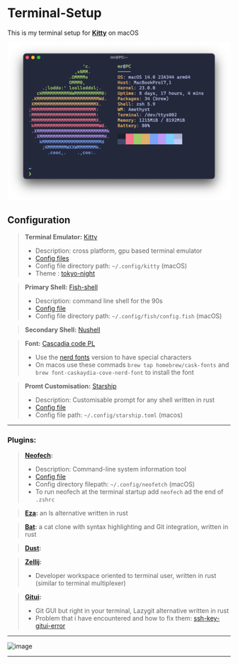 # Terminal-Setup
This is my terminal setup for **[Kitty](https://github.com/kovidgoyal/kitty)** on macOS

![image](/README-Files/focus.png)

## Configuration

> **Terminal Emulator:** [Kitty](https://github.com/kovidgoyal/kitty)
>  - Description: cross platform, gpu based terminal emulator 
>  - [Config files](Config-Files/kitty)
>  - Config file directory path:  ```~/.config/kitty``` (macOS)
>  - Theme : [tokyo-night](https://github.com/davidmathers/tokyo-night-kitty-theme)

> **Primary Shell:** [Fish-shell](https://github.com/fish-shell/fish-shell)
>  - Description: command line shell for the 90s
>  - [Config file](Config-Files/fish)
>  - Config file directory path:  ```~/.config/fish/config.fish``` (macOS)


> **Secondary Shell:** [Nushell](https://github.com/nushell/nushell)

>**Font:** [Cascadia code PL](https://github.com/microsoft/cascadia-code)
>  - Use the [nerd fonts](https://github.com/ryanoasis/nerd-fonts) version to have special characters
>  - On macos use these commads ```brew tap homebrew/cask-fonts``` and ```brew font-caskaydia-cove-nerd-font``` to install the font
  
>**Promt Customisation:** [Starship](https://github.com/starship/starship)
>  - Description: Customisable prompt for any shell written in rust
>  - [Config file](Config-Files/starship.toml)
>  - Config file path:  ```~/.config/starship.toml``` (macos)

----
### Plugins:
> **[Neofech](https://github.com/dylanaraps/neofetch):**
>    - Description: Command-line system information tool
>    - [Config file](Config-Files/neofetch)
>    - Config directory filepath: ```~/.config/neofetch``` (macOS)
>    - To run neofech at the terminal startup add ```neofech``` ad the end of ```.zshrc``` 

> **[Eza](https://github.com/eza-community/eza):** an ls alternative written in rust

> **[Bat](https://github.com/sharkdp/bat):** a cat clone with syntax highlighting and Git integration, written in rust

> **[Dust](https://github.com/bootandy/dust):**

> **[Zellij](https://github.com/zellij-org/zellij):**
>   - Developer workspace oriented to terminal user, written in rust (similar to terminal multiplexer)

> **[Gitui](https://github.com/extrawurst/gitui):**
>    -   Git GUI but right in your terminal, Lazygit alternative written in rust
>    -   Problem that i have encountered and how to fix them: [ssh-key-gitui-error](/README-Files/shh_key_gitui_error.md)

---

![image](/README-Files/large.png)

---
